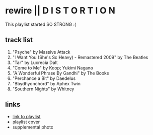# rewire || D I S T O R T I O N

This playlist started SO STRONG :(

## track list

1. "Psyche" by Massive Attack
2. "I Want You (She's So Heavy) - Remastered 2009" by The Beatles
3. "Tar" by Lucrecia Dalt
4. "Come to Me" by Koop; Yukimi Nagano
5. "A Wonderful Phrase By Gandhi" by The Books
6. "Perchance a Bit" by Daedelus
7. "Bbydhyonchord" by Aphex Twin
8. "Southern Nights" by Whitney

## links

- [link to playlist](https://open.spotify.com/playlist/0HGFCBAWG7gqDyAqbOoSgx)
- playlist cover
- supplemental photo
